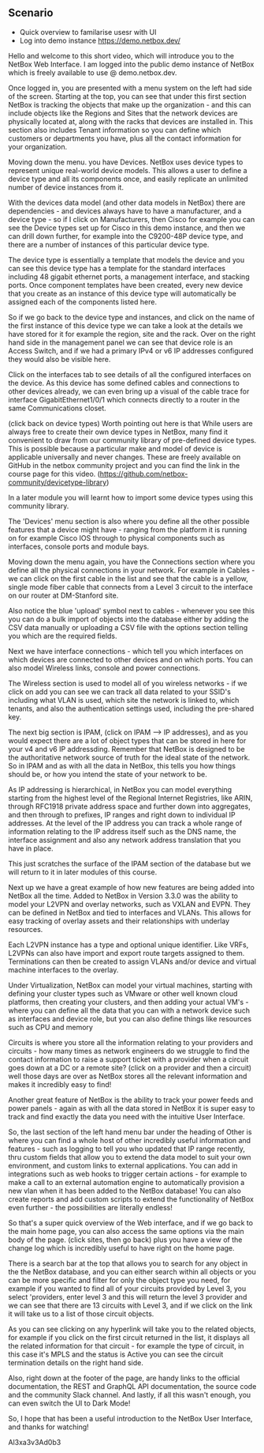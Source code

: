 ## Scenario
- Quick overview to familarise usesr with UI
- Log into demo instance https://demo.netbox.dev/

Hello and welcome to this short video, which will introduce you to the NetBox Web Interface. I am logged into the public demo instance of NetBox which is freely available to use @ demo.netbox.dev. 

Once logged in, you are presented with a menu system on the left had side of the screen. Starting at the top, you can see that under this first section NetBox is tracking the objects that make up the organization - and this can include objects like the Regions and Sites that the network devices are physically located at, along with the racks that devices are installed in. This section also includes Tenant information so you can define which customers or departments you have, plus all the contact information for your organization.

Moving down the menu. you have Devices. NetBox uses device types to represent unique real-world device models. This allows a user to define a device type and all its components once, and easily replicate an unlimited number of device instances from it.

With the devices data model (and other data models in NetBox) there are dependencies  - and devices always have to have a manufacturer, and a device type - so if I click on Manufacturers, then Cisco for example you can see the Device types set up for Cisco in this demo instance, and then we can drill down further, for example into the C9200-48P device type, and there are a number of instances of this particular device type. 

The device type is essentially a template that models the device and you can see this device type has a template for the standard interfaces including 48 gigabit ethernet ports, a management interface, and stacking ports. Once component templates have been created, every new device that you create as an instance of this device type will automatically be assigned each of the components listed here.

So if we go back to the device type and instances, and click on the name of the first instance of this device type we can take a look at the details we have stored for it for example the region, site and the rack. Over on the right hand side in the management panel we can see that device role is an Access Switch, and if we had a primary IPv4 or v6 IP addresses configured they would also be visible here.  

Click on the interfaces tab to see details of all the configured interfaces on the device.  As this device has some defined cables and connections to other devices already, we can even bring up a visual of the cable trace for interface GigabitEthernet1/0/1 which connects directly to a router in the same Communications closet. 

(click back on device types)
Worth pointing out here is that While users are always free to create their own device types in NetBox, many find it convenient to draw from our community library of pre-defined device types. This is possible because a particular make and model of device is applicable universally and never changes. These are freely available on GitHub in the netbox community project and you can find the link in the course page for this video. (https://github.com/netbox-community/devicetype-library) 

In a later module you will learnt how to import some device types using this community library. 

The 'Devices' menu section is also where you define all the other possible features that a device might have - ranging from the platform it is running on for example Cisco IOS through to physical components such as interfaces, console ports and module bays. 

Moving down the menu again, you have the Connections section where you define all the physical connections in your network. For example in Cables - we can click on the first cable in the list and see that the cable is a yellow, single mode fiber cable that connects from a Level 3 circuit to the interface on our router at DM-Stanford site.  

Also notice the blue 'upload' symbol next to cables - whenever you see this you can do a bulk import of objects into the database either by adding the CSV data manually or uploading a CSV file with the options section telling you which are the required fields.

Next we have interface connections - which tell you which interfaces on which devices are connected to other devices and on which ports. You can also model Wireless links, console and power connections. 

The Wireless section is used to model all of you wireless networks - if we click on add you can see we can track all data related to your SSID's including what VLAN is used, which site the network is linked to, which tenants, and also the authentication settings used, including the pre-shared key.  

The next big section is IPAM, (click on IPAM --> IP addresses), and as you would expect there are a lot of object types that can be stored in here for your v4 and v6 IP addressding. Remember that NetBox is designed to be the authoritative network source of truth for the ideal state of the network. So in IPAM and as with all the data in NetBox, this tells you how things should be, or how you intend the state of your network to be. 

As IP addressing is hierarchical, in NetBox you can model everything starting from the highest level of the Regional Internet Registries, like ARIN, through RFC1918 private address space and further down into aggregates, and then through to prefixes, IP ranges and right down to individual IP addresses. At the level of the IP address you can track a whole range of information relating to the IP address itself such as the DNS name, the interface assignment and also any network address translation that you have in place.

This just scratches the surface of the IPAM section of the database but we will return to it in later modules of this course.

Next up we have a great example of how new features are being added into NetBox all the time. Added to NetBox in Version 3.3.0 was the ability to model your L2VPN and overlay networks, such as VXLAN and EVPN. They can be defined in NetBox and tied to interfaces and VLANs. This allows for easy tracking of overlay assets and their relationships with underlay resources.

Each L2VPN instance has a type and optional unique identifier. Like VRFs, L2VPNs can also have import and export route targets assigned to them. Terminations can then be created to assign VLANs and/or device and virtual machine interfaces to the overlay. 

Under Virtualization, NetBox can model your virtual machines, starting with defining your cluster types such as VMware or other well known cloud platforms, then creating your clusters, and then adding your actual VM's - where you can define all the data that you can with a network device such as interfaces and device role, but you can also define things like resources such as CPU and memory

Circuits is where you store all the information relating to your providers and circuits - how many times as network engineers do we struggle to find the contact information to raise a support ticket with a provider when a circuit goes down at a DC or a remote site? 
(click on a provider and then a circuit) 
well those days are over as NetBox stores all the relevant information and makes it incredibly easy to find!

Another great feature of NetBox is the ability to track your power feeds and power panels - again as with all the data stored in NetBox it is super easy to track and find exactly the data you need with the intuitive User Interface. 

So, the last section of the left hand menu bar under the heading of Other is where you can find a whole host of other incredibly useful information and features - such as logging to tell you who updated that IP range recently, thru custom fields that allow you to extend the data model to suit your own environment, and custom links to external applications. You can add in integrations such as web hooks to trigger certain actions - for example to make a call to an external automation engine to automatically provision a new vlan when it has been added to the NetBox database! You can also create reports and add custom scripts to extend the functionality of NetBox even further - the possibilities are literally endless!

So that's a super quick overview of the Web interface, and if we go back to the main home page, you can also access the same options via the main body of the page. 
(click sites, then go back) 
plus you have a view of the change log which is incredibly useful to have right on the home page. 

There is a search bar at the top that allows you to search for any object in the the NetBox database, and you can either search within all objects or you can be more specific and filter for only the object type you need, for example  if you wanted to find all of your circuits provided by Level 3, you select 'providers, enter level 3 and this will return the level 3 provider and we can see that there are 13 circuits with Level 3, and if we click on the link it will take us to a list of those circuit objects. 

As you can see clicking on any hyperlink will take you to the related objects, for example if you click on the first circuit returned in the list, it displays all the related information for that circuit - for example the type of circuit, in this case it's MPLS and the status is Active you can see the circuit termination details on the right hand side. 

Also, right down at the footer of the page, are handy links to the official documentation, the REST and GraphQL API documentation, the source code and the community Slack channel.  And lastly, if all this wasn't enough, you can even switch the UI to Dark Mode! 

So, I hope that has been a useful introduction to the NetBox User Interface, and thanks for watching!

Al3xa3v3Ad0b3